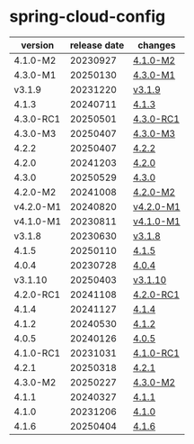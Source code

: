 # spring-cloud-config	


|version|release date|changes|
|---|---|---|
|4.1.0-M2|20230927|[4.1.0-M2](./4.1.0-M2-20230927.md)|
|4.3.0-M1|20250130|[4.3.0-M1](./4.3.0-M1-20250130.md)|
|v3.1.9|20231220|[v3.1.9](./v3.1.9-20231220.md)|
|4.1.3|20240711|[4.1.3](./4.1.3-20240711.md)|
|4.3.0-RC1|20250501|[4.3.0-RC1](./4.3.0-RC1-20250501.md)|
|4.3.0-M3|20250407|[4.3.0-M3](./4.3.0-M3-20250407.md)|
|4.2.2|20250407|[4.2.2](./4.2.2-20250407.md)|
|4.2.0|20241203|[4.2.0](./4.2.0-20241203.md)|
|4.3.0|20250529|[4.3.0](./4.3.0-20250529.md)|
|4.2.0-M2|20241008|[4.2.0-M2](./4.2.0-M2-20241008.md)|
|v4.2.0-M1|20240820|[v4.2.0-M1](./v4.2.0-M1-20240820.md)|
|v4.1.0-M1|20230811|[v4.1.0-M1](./v4.1.0-M1-20230811.md)|
|v3.1.8|20230630|[v3.1.8](./v3.1.8-20230630.md)|
|4.1.5|20250110|[4.1.5](./4.1.5-20250110.md)|
|4.0.4|20230728|[4.0.4](./4.0.4-20230728.md)|
|v3.1.10|20250403|[v3.1.10](./v3.1.10-20250403.md)|
|4.2.0-RC1|20241108|[4.2.0-RC1](./4.2.0-RC1-20241108.md)|
|4.1.4|20241127|[4.1.4](./4.1.4-20241127.md)|
|4.1.2|20240530|[4.1.2](./4.1.2-20240530.md)|
|4.0.5|20240126|[4.0.5](./4.0.5-20240126.md)|
|4.1.0-RC1|20231031|[4.1.0-RC1](./4.1.0-RC1-20231031.md)|
|4.2.1|20250318|[4.2.1](./4.2.1-20250318.md)|
|4.3.0-M2|20250227|[4.3.0-M2](./4.3.0-M2-20250227.md)|
|4.1.1|20240327|[4.1.1](./4.1.1-20240327.md)|
|4.1.0|20231206|[4.1.0](./4.1.0-20231206.md)|
|4.1.6|20250404|[4.1.6](./4.1.6-20250404.md)|
